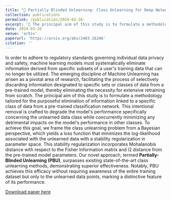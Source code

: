 ```yaml
---
title: "🏁 Partially Blinded Unlearning: Class Unlearning for Deep Networks a Bayesian Perspective"
collection: publications
permalink: /publication/2024-03-26- 
excerpt: '🎯 The principal aim of this study is to formulate a methodology tailored for the purposeful elimination of information linked to a specific class of data from a pre-trained classification network.'
date: 2024-03-26
venue: 'arXiv'
paperurl: 'https://arxiv.org/abs/2403.16246'
citation: ''
---
```

In order to adhere to regulatory standards governing individual data privacy and safety, machine learning models must systematically eliminate information derived from specific subsets of a user's training data that can no longer be utilized. The emerging discipline of Machine Unlearning has arisen as a pivotal area of research, facilitating the process of selectively discarding information designated to specific sets or classes of data from a pre-trained model, thereby eliminating the necessity for extensive retraining from scratch. The principal aim of this study is to formulate a methodology tailored for the purposeful elimination of information linked to a specific class of data from a pre-trained classification network. This intentional removal is crafted to degrade the model's performance specifically concerning the unlearned data class while concurrently minimizing any detrimental impacts on the model's performance in other classes. To achieve this goal, we frame the class unlearning problem from a Bayesian perspective, which yields a loss function that minimizes the log-likelihood associated with the unlearned data with a stability regularization in parameter space. This stability regularization incorporates Mohalanobis distance with respect to the Fisher Information matrix and l2 distance from the pre-trained model parameters. Our novel approach, termed **Partially-Blinded Unlearning (PBU)**, surpasses existing state-of-the-art class unlearning methods, demonstrating superior effectiveness. Notably, PBU achieves this efficacy without requiring awareness of the entire training dataset but only to the unlearned data points, marking a distinctive feature of its performance.

[Download paper here](https://arxiv.org/abs/2403.16246)
